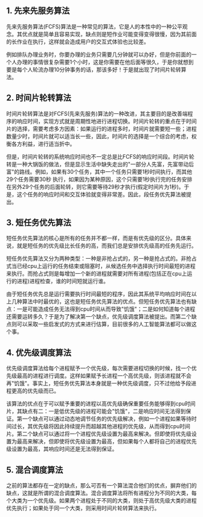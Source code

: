 ## 1. 先来先服务算法

先来先服务算法(FCFS)算法是一种常见的算法，它是人的本性中的一种公平观念。其优点就是简单且容易实现，缺点则是短作业可能变得变得很慢，因为其前面的长作业在执行，这样就会造成用户的交互式体验也比较差。

例如排队办理业务时，你要办理的业务只需要几分钟就可以办好，但是你前面的一个人办理的事情很复杂需要1个小时，这是你需要在他后面等很久，于是你就想到要是每个人轮流办理10分钟事务的话，那该多好！于是就出现了时间片轮转算法。

## 2. 时间片轮转算法

时间片轮转算法是对FCFS(先来先服务)算法的一种改进，其主要目的是改善端程序的响应时间，实现方式就是周期性地进行进程切换。时间片轮转的重点在于时间片的选择，需要考虑多方因素：如果运行的进程多时，时间片就需要短一些；进程数量少时，时间片就可以适当长一些，因此，时间片的选择是一个综合的考虑，权衡各方利益，进行适当折中。

但是，时间片轮转的系统响应时间也不一定总是比FCFS的响应时间段。时间片轮转是一种大锅饭的做法，但是显示生活中缺失走出的"一部分人先富，先富带动后富"的路线。例如，如果有30个任务，其中一个任务只需要1秒时间执行，而其他29个任务需要30秒 执行，如果因为某种原因，这个只需要1秒执行完的任务安排在另外29个任务的后面轮转，则它需要等待29秒才执行(假定时间片为1秒)。于是，这个任务的响应时间和交互体验就变得非常差。因此，段任务优先算法被提出。

## 3. 短任务优先算法

短任务优先算法的核心是所有的任务并不都一样，而是有优先级的区分。具体来说，就是短任务的优先级比长任务的高，而我们总是安排优先级高的任务先运行。

短任务优先算法又分为两种类型：一种是非抢占式的，另一种是抢占式的。非抢占式当已经cpu上运行的任务结束或阻塞时，从候选任务中选择执行时间最短的进程来执行。而抢占式则是每增加一个新的进程就需要对所有进程(包括正在cpu上运行的进程)进程检查，谁的时间短就运行谁。

由于短任务优先总是运行需要执行时间最短的程序，因此其系统平均响应时间在以上几种算法中时最优的，这也是短任务优先算法的优点。但短任务优先算法也有缺点：一是可能造成任务无法得到cpu时间从而导致"饥饿"；二是如何知道每个进程还需要运转多久？于是为了解决第一个缺点，优先级调度算法被提出。而第二个缺点则可以采取一些启发式的方式来进行估算，目前很多的人工智能算法都可以做这个事。

## 4. 优先级调度算法

优先级调度算法给每个进程赋予一个优先级，每次需要进程切换的时候，找一个优先级最高的进程进行调度。这样如果赋予长进程一个高优先级，则该进程就不会再"饥饿"。事实上，短任务优先算法本身就是一种优先级调度，只不过他给予段进程更高的优先级而已。

该算法的优点在于可以赋予重要的进程以高优先级确保重要任务能够得到cpu时间片，其缺点有二：一是低优先级的进程可能会"饥饿"，二是响应时间无法得到保证。第一个缺点可以通过动态地调节任务的优先级解决，例如一个进程如果等待时间过长，其优先级将因此持续提升而超越其他进程的优先级，从而得到cpu时间片。第二个缺点可以通过将一个进程优先级设置为最高来解决。但即使将优先级设置为最高来解决，但即使将优先级设置为最高，但如果每个人都将自己的进程优先级设置为最高，其响应时间还是无法得到保证。

## 5. 混合调度算法

之前的算法都存在一定的缺点，那么可否有一个算法混合他们的优点，摒弃他们的缺点，这就是所谓的混合调度算法。混合调度算法将所有进程分为不同的大类，每个大类为一个优先级。如果两个进程处于不同的大类，则处于高优先级大类的进程优先执行；如果处于同一个大类，则采用时间片轮转算法来执行。